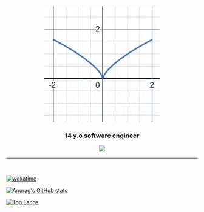 <div align=center>
<img src="https://github.com/lubaskinc0de/lubaskinc0de/blob/main/desmos-graph.gif">
<h3>14 y.o software engineer</h3>
  <a href="https://t.me/lubaskinc0de">
<img src="https://img.shields.io/badge/Telegram-blue?logo=Telegram&logoColor=Blue&style=for-the-badge">
</a>
</div>

-----
<img src="https://komarev.com/ghpvc/?username=lubaskinc0de&style=flat-square&color=blue" alt=""/>

[![wakatime](https://wakatime.com/badge/user/280c7358-d8a9-44aa-81b1-ee89e6499271.svg)](https://wakatime.com/@280c7358-d8a9-44aa-81b1-ee89e6499271)

[![Anurag's GitHub stats](https://github-readme-stats.vercel.app/api?username=lubaskinc0de&theme=tokyonight)](https://github.com/anuraghazra/github-readme-stats)

[![Top Langs](https://github-readme-stats.vercel.app/api/top-langs/?username=lubaskinc0de&layout=compact&theme=tokyonight)](https://github.com/anuraghazra/github-readme-stats)
